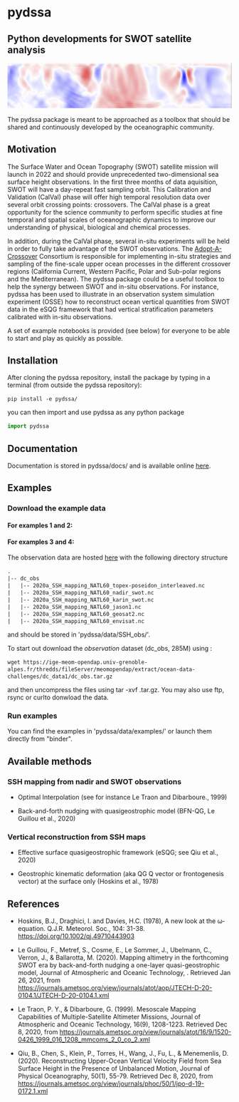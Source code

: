# pydssa 
## Python developments for SWOT satellite analysis


![Illustration](figures/pydssa_illustration1.png)

<!---This package contains codes and sample notebooks for downloading and processing the SSH mapping and vertical reconstruction tools.
The examples can be run online using: "binder"--->

The pydssa package is meant to be approached as a toolbox that should be shared and continuously developed by the oceanographic community. 

## Motivation
 

The Surface Water and Ocean Topography (SWOT) satellite mission will launch in 2022 and should provide unprecedented two-dimensional sea surface height observations. In the first three months of data aquisition, SWOT will have a day-repeat fast sampling orbit. This Calibration and Validation (CalVal) phase will offer high temporal resolution data over several orbit crossing points: crossovers. The CalVal phase is a great opportunity for the science community to perform specific studies at fine temporal and spatial scales of oceanographic dynamics to improve our understanding of physical, biological and chemical processes. 

In addition, during the CalVal phase, several in-situ experiments will be held in order to fully take advantage of the SWOT observations. The [Adopt-A-Crossover](https://www.clivar.org/news/swot-‘adopt-crossover’-consortium-has-been-endorsed-clivar) Consortium is responsible for implementing in-situ strategies and sampling of the fine-scale upper ocean processes in the different crossover regions (California Current, Western Pacific, Polar and Sub-polar regions and the Mediterranean). The pydssa package could be a useful toolbox to help the synergy between SWOT and in-situ observations. 
For instance, pydssa has been used to illustrate in an observation system simulation experiment (OSSE) how to reconstruct ocean vertical quantities from SWOT data in the eSQG framework that had vertical stratification parameters calibrated with in-situ observations. 

<!---The methods and codes present in this package are meant to evolve and adapt to different input observations. In anticipation of the SWOT CalVal missions, the ultimate goal of this package is to be ready to deal with real nadir and SWOT observations when they arrive and to be able to combine these altimetric observations with in situ observations in order to produce the best 3D ocean reconstructions. ---> 

A set of example notebooks is provided (see below) for everyone to be able to start and play as quickly as possible.

## Installation 

After cloning the pydssa repository, install the package by typing in a terminal (from outside the pydssa repository): 

```shell
pip install -e pydssa/
```

you can then import and use pydssa as any python package

```python
import pydssa
```

## Documentation 

Documentation is stored in pydssa/docs/ and is available online [here](http://htmlpreview.github.io/?https://github.com/SammyMetref/pydssa/blob/master/docs/_build/html/index.html).

## Examples

### Download the example data

#### For examples 1 and 2:

#### For examples 3 and 4:

The observation data are hosted [here](https://ige-meom-opendap.univ-grenoble-alpes.fr/thredds/catalog/meomopendap/extract/ocean-data-challenges/dc_data1/catalog.html) with the following directory structure

```
.
|-- dc_obs
|   |-- 2020a_SSH_mapping_NATL60_topex-poseidon_interleaved.nc
|   |-- 2020a_SSH_mapping_NATL60_nadir_swot.nc
|   |-- 2020a_SSH_mapping_NATL60_karin_swot.nc
|   |-- 2020a_SSH_mapping_NATL60_jason1.nc
|   |-- 2020a_SSH_mapping_NATL60_geosat2.nc
|   |-- 2020a_SSH_mapping_NATL60_envisat.nc

``` 

and should be stored in 'pydssa/data/SSH_obs/'.

To start out download the *observation* dataset (dc_obs, 285M) using :

```shell
wget https://ige-meom-opendap.univ-grenoble-alpes.fr/thredds/fileServer/meomopendap/extract/ocean-data-challenges/dc_data1/dc_obs.tar.gz
```
 
and then uncompress the files using tar -xvf <file>.tar.gz. You may also use ftp, rsync or curlto donwload the data.

### Run examples

You can find the examples in 'pydssa/data/examples/' or launch them directly from "binder".


## Available methods

### SSH mapping from nadir and SWOT observations

- Optimal Interpolation (see for instance Le Traon and Dibarboure., 1999) 

- Back-and-forth nudging with quasigeostrophic model (BFN-QG, Le Guillou et al., 2020)


### Vertical reconstruction from SSH maps 

- Effective surface quasigeostrophic framework (eSQG; see Qiu et al., 2020)

- Geostrophic kinematic deformation (aka QG Q vector or frontogenesis vector) at the surface only (Hoskins et al., 1978)

## References

- Hoskins, B.J., Draghici, I. and Davies, H.C. (1978), A new look at the ω‐equation. Q.J.R. Meteorol. Soc., 104: 31-38. https://doi.org/10.1002/qj.49710443903

- Le Guillou, F., Metref, S., Cosme, E., Le Sommer, J., Ubelmann, C., Verron, J., & Ballarotta, M. (2020). Mapping altimetry in the forthcoming SWOT era by back-and-forth nudging a one-layer quasi-geostrophic model, Journal of Atmospheric and Oceanic Technology, . Retrieved Jan 26, 2021, from https://journals.ametsoc.org/view/journals/atot/aop/JTECH-D-20-0104.1/JTECH-D-20-0104.1.xml

- Le Traon, P. Y., & Dibarboure, G. (1999). Mesoscale Mapping Capabilities of Multiple-Satellite Altimeter Missions, Journal of Atmospheric and Oceanic Technology, 16(9), 1208-1223. Retrieved Dec 8, 2020, from https://journals.ametsoc.org/view/journals/atot/16/9/1520-0426_1999_016_1208_mmcoms_2_0_co_2.xml

- Qiu, B., Chen, S., Klein, P., Torres, H., Wang, J., Fu, L., & Menemenlis, D. (2020). Reconstructing Upper-Ocean Vertical Velocity Field from Sea Surface Height in the Presence of Unbalanced Motion, Journal of Physical Oceanography, 50(1), 55-79. Retrieved Dec 8, 2020, from https://journals.ametsoc.org/view/journals/phoc/50/1/jpo-d-19-0172.1.xml

